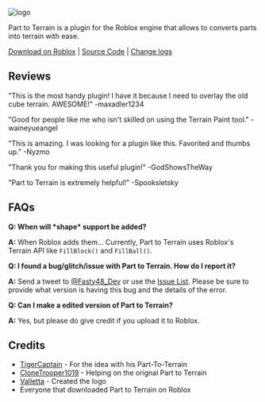 ![logo](https://fastcar48.github.io/extra/images/ptt.png)

Part to Terrain is a plugin for the Roblox engine that allows to converts parts into terrain with ease.

[Download on Roblox](https://www.roblox.com/library/261634767/Part-to-Terrain) | [Source Code](https://github.com/Fastcar48/Part-to-Terrain/blob/master/Plugin.lua) | [Change logs](https://fastcar48.github.io/parttoterrain/changes)

## Reviews
"This is the most handy plugin! I have it because I need to overlay the old cube terrain. AWESOME!" -maxadler1234

"Good for people like me who isn't skilled on using the Terrain Paint tool." -waineyueangel

"This is amazing. I was looking for a plugin like this. Favorited and thumbs up." -Nyzmo

"Thank you for making this useful plugin!" -GodShowsTheWay

"Part to Terrain is extremely helpful!" -Spooksletsky

## FAQs
**Q: When will \*shape\* support be added?**

**A:** When Roblox adds them... Currently, Part to Terrain uses Roblox's Terrain API like `FillBlock()` and `FillBall()`.

**Q: I found a bug/glitch/issue with Part to Terrain. How do I report it?**

**A:** Send a tweet to [@Fasty48_Dev](https://twitter.com/Fasty48_Dev) or use the [Issue List](https://github.com/Fastcar48/Part-to-Terrain/issues). Please be sure to provide what version is having this bug and the details of the error.

**Q: Can I make a edited version of Part to Terrain?**

**A:** Yes, but please do give credit if you upload it to Roblox.

## Credits
- [TigerCaptain](https://www.roblox.com/users/19053090/profile) - For the idea with his Part-To-Terrain
- [CloneTrooper1019](https://www.roblox.com/users/2032622/profile/) - Helping on the orignal Part to Terrain
- [Valletta](https://twitter.com/valletta__) - Created the logo
- Everyone that downloaded Part to Terrain on Roblox